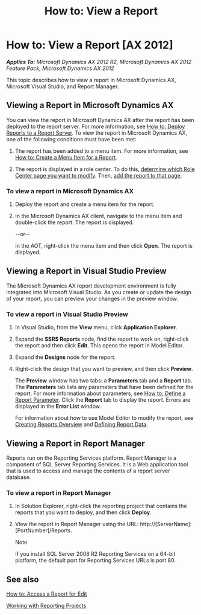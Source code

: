 ﻿---
title: 'How to: View a Report'
TOCTitle: 'How to: View a Report'
ms:assetid: c86c58a9-d93b-4ee6-a6ec-13fe1864ad97
ms:mtpsurl: https://technet.microsoft.com/en-us/library/Gg724116(v=AX.60)
ms:contentKeyID: 35133476
ms.date: 11/07/2012
mtps_version: v=AX.60
---

# How to: View a Report [AX 2012]


_**Applies To:** Microsoft Dynamics AX 2012 R2, Microsoft Dynamics AX 2012 Feature Pack, Microsoft Dynamics AX 2012_

This topic describes how to view a report in Microsoft Dynamics AX, Microsoft Visual Studio, and Report Manager.

## Viewing a Report in Microsoft Dynamics AX

You can view the report in Microsoft Dynamics AX after the report has been deployed to the report server. For more information, see [How to: Deploy Reports to a Report Server](how-to-deploy-reports-to-a-report-server.md). To view the report in Microsoft Dynamics AX, one of the following conditions must have been met:

1.  The report has been added to a menu item. For more information, see [How to: Create a Menu Item for a Report](how-to-create-a-menu-item-for-a-report.md).

2.  The report is displayed in a role center. To do this, [determine which Role Center page you want to modify](https://technet.microsoft.com/en-us/library/cc558235\(v=ax.60\)). Then, [add the report to that page](https://technet.microsoft.com/en-us/library/cc553120\(v=ax.60\)).

### To view a report in Microsoft Dynamics AX

1.  Deploy the report and create a menu item for the report.

2.  In the Microsoft Dynamics AX client, navigate to the menu item and double-click the report. The report is displayed.
    
    \--or--
    
    In the AOT, right-click the menu item and then click **Open**. The report is displayed.

## Viewing a Report in Visual Studio Preview

The Microsoft Dynamics AX report development environment is fully integrated into Microsoft Visual Studio. As you create or update the design of your report, you can preview your changes in the preview window.

### To view a report in Visual Studio Preview

1.  In Visual Studio, from the **View** menu, click **Application Explorer**.

2.  Expand the **SSRS Reports** node, find the report to work on, right-click the report and then click **Edit**. This opens the report in Model Editor.

3.  Expand the **Designs** node for the report.

4.  Right-click the design that you want to preview, and then click **Preview**.
    
    The **Preview** window has two tabs: a **Parameters** tab and a **Report** tab. The **Parameters** tab lists any parameters that have been defined for the report. For more information about parameters, see [How to: Define a Report Parameter](how-to-define-a-report-parameter.md). Click the **Report** tab to display the report. Errors are displayed in the **Error List** window.
    
    For information about how to use Model Editor to modify the report, see [Creating Reports Overview](creating-reports-overview.md) and [Defining Report Data](defining-report-data.md).

## Viewing a Report in Report Manager

Reports run on the Reporting Services platform. Report Manager is a component of SQL Server Reporting Services. It is a Web application tool that is used to access and manage the contents of a report server database.

### To view a report in Report Manager

1.  In Solution Explorer, right-click the reporting project that contains the reports that you want to deploy, and then click **Deploy**.

2.  View the report in Report Manager using the URL: http://\[ServerName\]:\[PortNumber\]/Reports.
    

    > [!NOTE]
    > <P>If you install SQL Server 2008 R2 Reporting Services on a 64-bit platform, the default port for Reporting Services URLs is port 80.</P>



## See also

[How to: Access a Report for Edit](how-to-access-a-report-for-edit.md)

[Working with Reporting Projects](working-with-reporting-projects.md)

